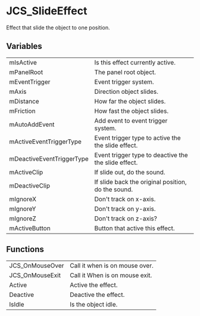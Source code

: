 # JCS_SlideEffect

Effect that slide the object to one position.


## Variables

<table>
  <tr>
    <td>mIsActive</td>
    <td>Is this effect currently active.</td>
  </tr>
  <tr>
    <td>mPanelRoot</td>
    <td>The panel root object.</td>
  </tr>
  <tr>
    <td>mEventTrigger</td>
    <td>Event trigger system.</td>
  </tr>
  <tr>
    <td>mAxis</td>
    <td>Direction object slides.</td>
  </tr>
  <tr>
    <td>mDistance</td>
    <td>How far the object slides.</td>
  </tr>
  <tr>
    <td>mFriction</td>
    <td>How fast the object slides.</td>
  </tr>
  <tr>
    <td>mAutoAddEvent</td>
    <td>Add event to event trigger system.</td>
  </tr>
  <tr>
    <td>mActiveEventTriggerType</td>
    <td>Event trigger type to active the the slide effect.</td>
  </tr>
  <tr>
    <td>mDeactiveEventTriggerType</td>
    <td>Event trigger type to deactive the the slide effect.</td>
  </tr>
  <tr>
    <td>mActiveClip</td>
    <td>If slide out, do the sound.</td>
  </tr>
  <tr>
    <td>mDeactiveClip</td>
    <td>If slide back the original position, do the sound.</td>
  </tr>
  <tr>
    <td>mIgnoreX</td>
    <td>Don't track on x-axis.</td>
  </tr>
  <tr>
    <td>mIgnoreY</td>
    <td>Don't track on y-axis.</td>
  </tr>
  <tr>
    <td>mIgnoreZ</td>
    <td>Don't track on z-axis?</td>
  </tr>
  <tr>
    <td>mActiveButton</td>
    <td>Button that active this effect.</td>
  </tr>
</table>


## Functions

<table>
  <tr>
    <td>JCS_OnMouseOver</td>
    <td>Call it when is on mouse over.</td>
  </tr>
  <tr>
    <td>JCS_OnMouseExit</td>
    <td>Call it When is on mouse exit.</td>
  </tr>
  <tr>
    <td>Active</td>
    <td>Active the effect.</td>
  </tr>
  <tr>
    <td>Deactive</td>
    <td>Deactive the effect.</td>
  </tr>
  <tr>
    <td>IsIdle</td>
    <td>Is the object idle.</td>
  </tr>
</table>
